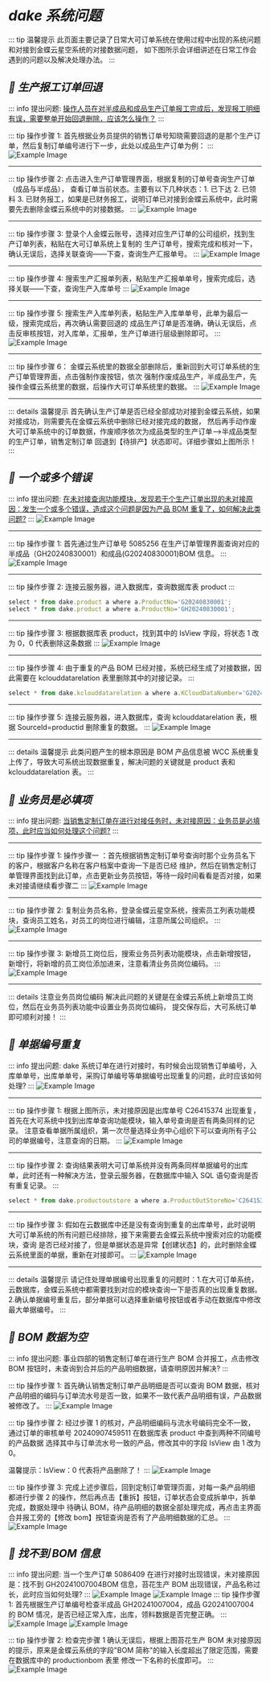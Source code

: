 # **_dake 系统问题_**

::: tip 温馨提示
此页面主要记录了日常大可订单系统在使用过程中出现的系统问题和对接到金蝶云星空系统的对接数据问题，
如下图所示会详细讲述在日常工作会遇到的问题以及解决处理办法。
:::

## **_:tada: 生产报工订单回退_**

::: info 提出问题:
<u>
操作人员在对半成品和成品生产订单报工完成后，发现报工明细有误，需要整单开始回退删除，应该怎么操作？</u>
:::

::: tip 操作步骤 1:
首先根据业务员提供的销售订单号知晓需要回退的是那个生产订单，然后复制订单编号进行下一步，此处以成品生产订单为例：
:::
![Example Image](../public/images/saleorder.png)

---

::: tip 操作步骤 2:
点击进入生产订单管理界面，根据复制的订单号查询生产订单（成品与半成品），
查看订单当前状态。主要有以下几种状态：1. 已下达 2. 已领料 3. 已财务报工，如果是已财务报工，说明订单已对接到金蝶云系统中，此时需要先去删除金蝶云系统中的对接数据。
:::
![Example Image](../public/images/product.png)

---

::: tip 操作步骤 3:
登录个人金蝶云账号，选择对应生产订单的公司组织，找到生产订单列表，粘贴在大可订单系统上复制的
生产订单号，搜索完成和核对一下，确认无误后，选择关联查询——下查，查询生产汇报单号。
:::
![Example Image](../public/images/productorder.png)

---

::: tip 操作步骤 4:
搜索生产汇报单列表，粘贴生产汇报单单号，搜索完成后，选择关联——下查，查询生产入库单号
:::
![Example Image](../public/images/productschb.png)

---

::: tip 操作步骤 5:
搜索生产入库单列表，粘贴生产入库单单号，此单为最后一级，搜索完成后，再次确认需要回退的
成品生产订单是否准确，确认无误后，点击反审核按钮，对入库单，汇报单，生产订单进行层级删除即可。
:::
![Example Image](../public/images/ruku.png)

---

::: tip 操作步骤 6：
金蝶云系统里的数据全部删除后，重新回到大可订单系统的生产订单管理界面，点击强制作废按钮，依次
强制作废成品生产，半成品生产，先操作金蝶云系统里的数据，后操作大可订单系统里的数据。
:::
![Example Image](../public/images/delete.png)

---

::: details 温馨提示
首先确认生产订单是否已经全部成功对接到金蝶云系统，如果对接成功，则需要先在金蝶云系统中删除已经对接完成的数据，
然后再手动作废大可订单系统中的订单数据，作废顺序依次为成品类型的生产订单——>半成品类型的生产订单，销售定制订单
回退到【待排产】状态即可。详细步骤如上图所示！
:::

## **_:grapes: 一个或多个错误_**

::: info 提出问题:
<u>在未对接查询功能模块，发现若干个生产订单出现的未对接原因：发生一个或多个错误，造成这个问题是因为产品 BOM 重复了，如何解决此类问题?</u>
:::
![Example Image](../public/images/dake001.png)

---

::: tip 操作步骤 1:
首先通过生产订单号 5085256 在生产订单管理界面查询对应的半成品（GH20240830001）和成品(G20240830001)BOM 信息。
:::
![Example Image](../public/images/dake002.png)

---

::: tip 操作步骤 2:
连接云服务器，进入数据库，查询数据库表 product
:::

```js title="数据库表product"
select * from dake.product a where a.ProductNo='G20240830001';
select * from dake.product a where a.ProductNo='GH20240830001';
```

---

::: tip 操作步骤 3:
根据数据库表 product，找到其中的 IsView 字段，将状态 1 改为 0，0 代表删除这条数据
:::
![Example Image](../public/images/dake003.png)

---

::: tip 操作步骤 4:
由于重复的产品 BOM 已经对接，系统已经生成了对接数据，因此需要在 kclouddatarelation 表里删除其中的对接记录。
:::

```js
select * from dake.kclouddatarelation a where a.KCloudDataNumber='G20240830001';
```

---

::: tip 操作步骤 5:
连接云服务器，进入数据库，查询 kclouddatarelation 表，根据 SourceId=productid 删除重复的数据。
:::
![Example Image](../public/images/dake004.png)

---

::: details 温馨提示
此类问题产生的根本原因是 BOM 产品信息被 WCC 系统重复上传了，导致大可系统出现数据重复，解决问题的关键就是 product 表和 kclouddatarelation 表。
:::

## **_:lemon: 业务员是必填项_**

::: info 提出问题:
<u>当销售定制订单在进行对接任务时，未对接原因：业务员是必填项，此时应当如何处理这个问题?</u>
:::

---

::: tip 操作步骤 1:
操作步骤一 ：首先根据销售定制订单号查询时那个业务员名下的客户，根据客户名称在客户档案中查询一下是否已经
维护，然后在销售定制订单管理界面找到此订单，点击更新业务员按钮，等待一段时间看看是否对接，如果未对接请继续看步骤二
:::
![Example Image](../public/images/dake005.png)

---

::: tip 操作步骤 2:
复制业务员名称，登录金蝶云星空系统，搜索员工列表功能模块，查询员工姓名，对员工的岗位进行编辑，注意所属公司组织。
:::
![Example Image](../public/images/dake006.png)

---

::: tip 操作步骤 3:
新增员工岗位后，搜索业务员列表功能模块，点击新增按钮，新增行，将新增的员工岗位添加进来，注意看清业务员岗位编码。
:::
![Example Image](../public/images/dake007.png)

---

::: details 注意业务员岗位编码
解决此问题的关键是在金蝶云系统上新增员工岗位，然后在业务员列表功能中设置业务员岗位编码，
提交保存后，大可系统订单即可顺利对接！
:::

## **_:mandarin: 单据编号重复_**

::: info 提出问题:
dake 系统订单在进行对接时，有时候会出现销售订单编号，入库单单号，出库单单号，采购订单编号等单据编号出现重复的问题，此时应该如何处理?
:::
![Example Image](../public/images/dake008.png)

---

::: tip 操作步骤 1:
根据上图所示，未对接原因是出库单号 C26415374 出现重复，首先在大可系统中找到出库单查询功能模块，输入单号查询是否有两条同样的记录。
注意查看单据所属组织，第一次尽量选择业务中心组织下可以查询所有子公司的单据编号，注意查询的日期。
:::
![Example Image](../public/images/dake009.png)

---

::: tip 操作步骤 2:
查询结果表明大可订单系统并没有两条同样单据编号的出库单，此时还有一种解决方法，登录云服务器，在数据库中输入 SQL 语句查询是否有重复记录。
:::

```ts
select * from dake.productoutstore a where a.ProductOutStoreNo='C26415374';
```

---

::: tip 操作步骤 3:
假如在云数据库中还是没有查询到重复的出库单号，此时说明大可订单系统的所有问题已经排除，接下来需要去金蝶云系统中搜索对应的功能模块，查询
是否已经对接了，但是单据状态是异常【创建状态】的，此时删除金蝶云系统里面的单据，重新在对接即可。
:::
![Example Image](../public/images/dake010.png)

---

::: details 温馨提示
请记住处理单据编号出现重复的问题时：1.在大可订单系统，云数据库，金蝶云系统中都需要找到对应的模块查询一下是否真的出现重复数据。 2.确认单据编号重复后，部分单据可以选择重新编号按钮或者手动在数据库中修改最大单据编号。
:::

## **_:green_apple: BOM 数据为空_**

::: info 提出问题:
事业四部的销售定制订单在进行生产 BOM 合并报工，点击修改 BOM 按钮时，未查询到合并后的产品明细数据，请查明原因并解决?
:::

::: tip 操作步骤 1:
首先确认销售定制订单产品明细是否可以查询 BOM 数据，核对产品明细的编码与订单流水号是否一致，如果不一致代表产品明细有误，产品数据被修改了。
:::
![Example Image](../public/images/dake011.png)

::: tip 操作步骤 2:
经过步骤 1 的核对，产品明细编码与流水号编码完全不一致，通过订单的审核单号 20240907459511 在数据库表 product 中查到两种不同编号的产品数据
选择其中与订单流水号一致的产品，修改其中的字段 IsView 由 1 改为 0。

温馨提示：IsView：0 代表将产品删除了！
:::
![Example Image](../public/images/dake012.png)

::: tip 操作步骤 3:
完成上述步骤后，回到定制订单管理页面，对每一条产品明细都进行步骤 2 的操作，然后再点击【重拆】按钮，订单状态会变成拆单中，拆单完成，数据处理中
待确认 BOM，待产品明细的数据全部处理完成，再点击主界面合并报工旁的【修改 bom】按钮查询是否有了产品明细数据的汇总。
:::
![Example Image](../public/images/dake013.jpg)

## **_:cherries: 找不到 BOM 信息_**

::: info 提出问题:
当一个生产订单 5086409 在进行对接时出现错误，未对接原因是：找不到 GH20241007004BOM 信息，苔花生产 BOM 出现错误，产品名称过长，此时应当如何处理?
:::
![Example Image](../public/images/dake013.png)
![Example Image](../public/images/dake014.png)
::: tip 操作步骤 1:
首先根据生产订单编号检查半成品 GH20241007004，成品 G20241007004 的 BOM 情况，是否已经正常入库，出库，领料数据是否完整正确。
:::
![Example Image](../public/images/dake015.png)
![Example Image](../public/images/dake016.png)

::: tip 操作步骤 2:
检查完步骤 1 确认无误后，根据上图苔花生产 BOM 未对接原因的提示，原来是金蝶云系统的字段"BOM 简称"的输入长度超出了限定范围，需要在数据库中的 productionbom 表里
修改一下名称的长度即可。
:::
![Example Image](../public/images/dake017.png)
